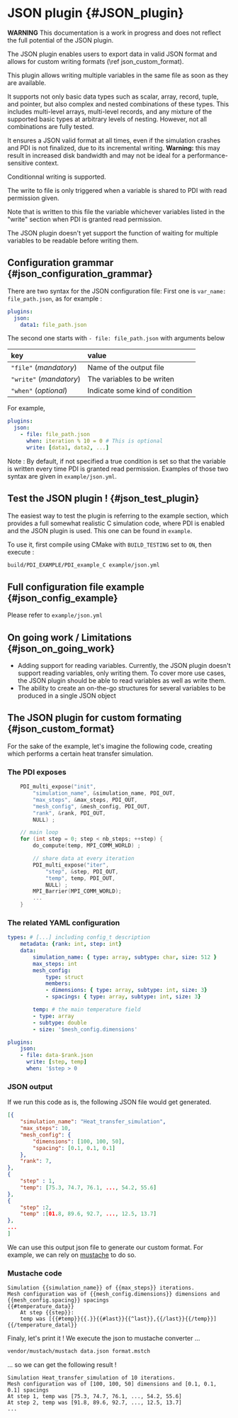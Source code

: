 # JSON plugin {#JSON_plugin}

**WARNING** This documentation is a work in progress and does not 
reflect the full potential of the JSON plugin.

The JSON plugin enables users to export data in valid JSON format and allows for custom writing formats (\ref json_custom_format).

This plugin allows writing multiple variables in the same file as soon as they are available.

It supports not only basic data types such as scalar, array, record, tuple, and pointer, but also complex and nested combinations of these types. This includes multi-level arrays, multi-level records, and any mixture of the supported basic types at arbitrary levels of nesting. However, not all combinations are fully tested.

It ensures a JSON valid format at all times, even if the simulation crashes and PDI is not finalized, due to its incremental writing. **Warning:** this may result in increased disk bandwidth and may not be ideal for a performance-sensitive context. 
<!-- You might then want to consider using the `xxxxx` option to use the open file once behavior, instead of rewriting at each call. This would cause invalid JSON if simulation crashes or PDI's finalization is not called. But then you are using JSON anyways ... -->

Conditionnal writing is supported.

The write to file is only triggered when a variable is shared to PDI with read permission given.

Note that is written to this file the variable whichever variables listed in the "write" section when PDI is granted read permission.

The JSON plugin doesn't yet support the function of waiting for multiple variables to be readable before writing them.

## Configuration grammar {#json_configuration_grammar}

There are two syntax for the JSON configuration file:
First one is `var_name: file_path.json`, as for example :

```yaml
plugins:
  json:
    data1: file_path.json 
```

The second one starts with `- file: file_path.json` with arguments below

|key|value|
|:--|:----|
|`"file"` (*mandatory*)| Name of the output file|
|`"write"` (*mandatory*)| The variables to be writen|
|`"when"` (*optional*)| Indicate some kind of condition|

For example,

```yaml
plugins:
  json:
    - file: file_path.json
      when: iteration % 10 = 0 # This is optional
      write: [data1, data2, ...]
```

Note : By default, if not specified a true condition is set so that the variable is written every time PDI is granted read permission.
Examples of those two syntax are given in `example/json.yml`.

## Test the JSON plugin ! {#json_test_plugin}

The easiest way to test the plugin is referring to the example section, which provides a full somewhat realistic C simulation code, where PDI is enabled and the JSON plugin is used. This one can be found in `example`.

To use it, first compile using CMake with `BUILD_TESTING` set to `ON`, then execute : 
```bash
build/PDI_EXAMPLE/PDI_example_C example/json.yml
```

<!-- ### Example output -->

## Full configuration file example {#json_config_example}

 Please refer to `example/json.yml`
## On going work / Limitations {#json_on_going_work}

- Adding support for reading variables. 
    Currently, the JSON plugin doesn't support reading variables, only writing them. To cover more use cases, the JSON plugin should be able to read variables as well as write them.
- The ability to create an on-the-go structures for several variables to be produced in a single JSON object

## The JSON plugin for custom formating {#json_custom_format}

For the sake of the example, let's imagine the following code, creating which performs a certain heat transfer simulation.

### The PDI exposes

<!-- \image html json_simulation_code_light.png width=800px -->

```C
    PDI_multi_expose("init",
        "simulation_name", &simulation_name, PDI_OUT,
        "max_steps", &max_steps, PDI_OUT,
        "mesh_config", &mesh_config, PDI_OUT,
        "rank", &rank, PDI_OUT,
        NULL) ;

    // main loop
    for (int step = 0; step < nb_steps; ++step) {
        do_compute(temp, MPI_COMM_WORLD) ;

        // share data at every iteration
        PDI_multi_expose("iter",
            "step", &step, PDI_OUT,
            "temp", temp, PDI_OUT,
            NULL) ;
        MPI_Barrier(MPI_COMM_WORLD);
        ...
    }
```

### The related YAML configuration
<!-- \image html simulation_yaml_light.png width=800px -->

```yaml
types: # [...] including config_t description
    metadata: {rank: int, step: int}
    data:
        simulation_name: { type: array, subtype: char, size: 512 }
        max_steps: int
        mesh_config:
            type: struct
            members:
            - dimensions: { type: array, subtype: int, size: 3}
            - spacings: { type: array, subtype: int, size: 3}

        temp: # the main temperature field
        - type: array
        - subtype: double
        - size: '$mesh_config.dimensions'

plugins:
    json:
    - file: data-$rank.json
      write: [step, temp]
      when: '$step > 0
```

### JSON output
If we run this code as is, the following JSON file would get generated.

<!-- \image html json_json_light.png width=800px -->

```json
[{
    "simulation_name": "Heat_transfer_simulation",
    "max_steps": 10,
    "mesh_config": {
        "dimensions": [100, 100, 50],
        "spacing": [0.1, 0.1, 0.1]
    },
    "rank": 7,
},
{
    "step" : 1,
    "temp": [75.3, 74.7, 76.1, ..., 54.2, 55.6]
},
{
    "step" :2,
    "temp" :[01.8, 89.6, 92.7, ..., 12.5, 13.7]
},
...
]
```

We can use this output json file to generate our custom format. For example, we can rely on [mustache](https://mustache.github.io/) to do so.

### Mustache code
<!-- \image html json_mustache_light.png width=800px -->

```mstch
Simulation {{simulation_name}} of {{max_steps}} iterations.
Mesh configuration was of {{mesh_config.dimensions}} dimensions and {{mesh_config.spacing}} spacings
{{#temperature_data}}
    At step {{step}}:
    temp was [{{#temp}}{{.}}{{#last}}{{^last}},{{/last}}{{/temp}}]
{{/temperature_datal}}
```

Finaly, let's print it ! We execute the json to mustache converter ...

```bash
vendor/mustach/mustach data.json format.mstch
```

... so we can get the following result !

<!-- \image html json_mustache_output_light.png width=800px -->

```text
Simulation Heat_transfer_simulation of 10 iterations.
Mesh configuration was of [100, 100, 50] dimensions and [0.1, 0.1, 0.1] spacings
At step 1, temp was [75.3, 74.7, 76.1, ..., 54.2, 55.6]
At step 2, temp was [91.8, 89.6, 92.7, ..., 12.5, 13.7]
...
```